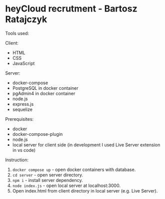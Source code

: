# heyCloud recrutment - Bartosz Ratajczyk

Tools used:

Client:

  * HTML
  * CSS
  * JavaScript

Server:

  * docker-compose
  * PostgreSQL in docker container
  * pgAdmin4 in docker container
  * node.js
  * express.js
  * sequelize
    
Prerequisites:
 * docker
 * docker-compose-plugin
 * node.js
 * local server for client side (in development I used Live Server extension in vs code)

Instruction:

  1. ``` docker compose up ``` - open docker containers with database.
  2. ``` cd server ``` - open server directory.
  3. ``` npm i ``` - install server dependency. 
  4. ``` node index.js ``` - open local server at localhost:3000.
  6. Open index.html from client directory in local server (e.g. Live Server).
  
